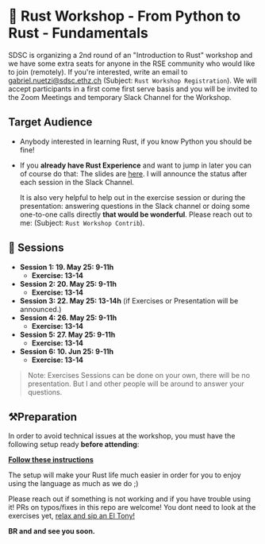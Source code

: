 # 🦀 Rust Workshop - From Python to Rust - Fundamentals

SDSC is organizing a 2nd round of an "Introduction to Rust" workshop and we have
some extra seats for anyone in the RSE community who would like to join
(remotely). If you're interested, write an email to
[gabriel.nuetzi@sdsc.ethz.ch](mailto:gabriel.nuetzi@sdsc.ethz.ch) (Subject:
`Rust Workshop Registration`). We will accept participants in a first come first
serve basis and you will be invited to the Zoom Meetings and temporary Slack
Channel for the Workshop.

## Target Audience

- Anybody interested in learning Rust, if you know Python you should be fine!

- If you **already have Rust Experience** and want to jump in later you can of
  course do that: The slides are
  [here](https://sdsc-ordes.github.io/technical-presentation/gh-pages/rust-workshop/part-1/#/title-slide).
  I will announce the status after each session in the Slack Channel.

  It is also very helpful to help out in the exercise session or during the
  presentation: answering questions in the Slack channel or doing some
  one-to-one calls directly **that would be wonderful**. Please reach out to me:
  (Subject: `Rust Workshop Contrib`).

## 📅 Sessions

- **Session 1: 19. May 25: 9-11h**
  - **Exercise: 13-14**
- **Session 2: 20. May 25: 9-11h**
  - **Exercise: 13-14**
- **Session 3: 22. May 25: 13-14h** (if Exercises or Presentation will be
  announced.)
- **Session 4: 26. May 25: 9-11h**
  - **Exercise: 13-14**
- **Session 5: 27. May 25: 9-11h**
  - **Exercise: 13-14**
- **Session 6: 10. Jun 25: 9-11h**
  - **Exercise: 13-14**

> Note: Exercises Sessions can be done on your own, there will be no
> presentation. But I and other people will be around to answer your questions.

## ⚒️Preparation

In order to avoid technical issues at the workshop, you must have the following
setup ready **before attending**:

**[Follow these instructions](https://github.com/sdsc-ordes/rust-workshop#preliminaries)**

The setup will make your Rust life much easier in order for you to enjoy using
the language as much as we do ;)

Please reach out if something is not working and if you have trouble using it!
PRs on typos/fixes in this repo are welcome! You dont need to look at the
exercises yet,
[relax and sip an El Tony!](https://c.tenor.com/fyCY5Hq8JmgAAAAC/tenor.gif)

**BR and and see you soon.**
